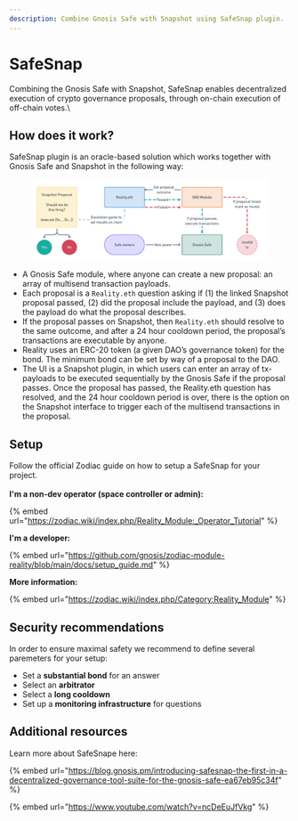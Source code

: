 ```yaml
---
description: Combine Gnosis Safe with Snapshot using SafeSnap plugin.
---
```


# SafeSnap

Combining the Gnosis Safe with Snapshot, SafeSnap enables decentralized execution of crypto governance proposals, through on-chain execution of off-chain votes.\


## How does it work? <a href="#e132" id="e132"></a>

SafeSnap plugin is an oracle-based solution which works together with Gnosis Safe and Snapshot in the following way:

<figure><img src="../.gitbook/assets/image (26).png" alt=""><figcaption></figcaption></figure>

* A Gnosis Safe module, where anyone can create a new proposal: an array of multisend transaction payloads.
* Each proposal is a `Reality.eth` question asking if (1) the linked Snapshot proposal passed, (2) did the proposal include the payload, and (3) does the payload do what the proposal describes.
* If the proposal passes on Snapshot, then `Reality.eth` should resolve to the same outcome, and after a 24 hour cooldown period, the proposal’s transactions are executable by anyone.
* Reality uses an ERC-20 token (a given DAO’s governance token) for the bond. The minimum bond can be set by way of a proposal to the DAO.
* The UI is a Snapshot plugin, in which users can enter an array of tx-payloads to be executed sequentially by the Gnosis Safe if the proposal passes. Once the proposal has passed, the Reality.eth question has resolved, and the 24 hour cooldown period is over, there is the option on the Snapshot interface to trigger each of the multisend transactions in the proposal.

## Setup

Follow the official Zodiac guide on how to setup a SafeSnap for your project.\
\
**I'm a non-dev operator (space controller or admin):**

{% embed url="https://zodiac.wiki/index.php/Reality_Module:_Operator_Tutorial" %}

**I'm a developer:**

{% embed url="https://github.com/gnosis/zodiac-module-reality/blob/main/docs/setup_guide.md" %}

**More information:**

{% embed url="https://zodiac.wiki/index.php/Category:Reality_Module" %}

## Security recommendations

In order to ensure maximal safety we recommend to define several paremeters for your setup:

* Set a **substantial bond** for an answer
* Select an **arbitrator**
* Select a **long cooldown**
* Set up a **monitoring infrastructure** for questions

## Additional resources

Learn more about SafeSnape here:

{% embed url="https://blog.gnosis.pm/introducing-safesnap-the-first-in-a-decentralized-governance-tool-suite-for-the-gnosis-safe-ea67eb95c34f" %}

{% embed url="https://www.youtube.com/watch?v=ncDeEuJfVkg" %}

